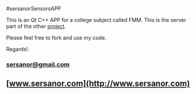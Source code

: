 #sersanorSensorsAPP

This is an Qt C++ APP for a college subject called FMM. This is the server part of the other [project](https://github.com/sersanor/sersanorSensors).

Please feel free to fork and use my code.

Regards!.

### sersanor@gmail.com
## [www.sersanor.com](http://www.sersanor.com)
